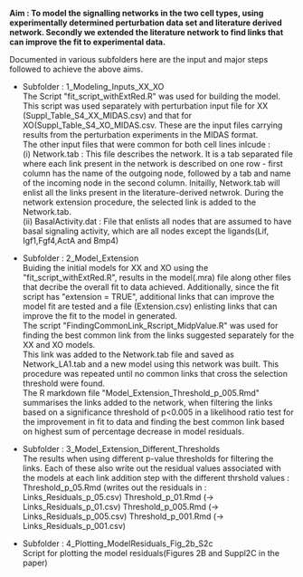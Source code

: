 
**Aim : To model the signalling networks in the two cell types, using experimentally determined perturbation data set and literature derived network. Secondly we extended the literature network to find links that can improve the fit to experimental data.**

Documented in various subfolders here are the input and major steps followed to achieve the above aims.

* Subfolder : 1_Modeling_Inputs_XX_XO    
The Script "fit_script_withExtRed.R" was used for building the model. This script was used separately with perturbation input file for XX (Suppl_Table_S4_XX_MIDAS.csv) and that for XO(Suppl_Table_S4_XO_MIDAS.csv. These are the input files carrying results from the perturbation experiments in the MIDAS format.   
The other input files that were common for both cell lines inlcude :   
(i) Network.tab : This file describes the network. It is a tab separated file where each link present in the network is described on one row - first column has the name of the outgoing node, followed by a tab and name of the incoming node in the second column. Initailly, Network.tab will enlist all the links present in the literature-derived netwrok. During the network extension procedure, the selected link is added to the Network.tab.   
(ii) BasalActivity.dat : File that enlists all nodes that are assumed to have basal signaling activity, which are all nodes except the ligands(Lif, Igf1,Fgf4,ActA and Bmp4)   


* Subfolder : 2_Model_Extension   
Buiding the initial models for XX and XO using the "fit_script_withExtRed.R", results in the model(.mra) file along other files that decribe the overall fit to data achieved.  Additionally, since the fit script has "extension = TRUE", additional links that can improve the model fit are tested and a file (Extension.csv) enlisting links that can improve the fit to the model in generated.   
The script "FindingCommonLink_Rscript_MidpValue.R" was used for finding the best common link from the links suggested separately for the XX and XO models.   
This link was added to the Network.tab file and saved as Network_LA1.tab and a new model using this network was built. This procedure was repeated until no common links that cross the selection threshold were found.    
The R markdown file "Model_Extension_Threshold_p_005.Rmd" summarises the links added to the network, when filtering the links based on a significance threshold of p<0.005 in a likelihood ratio test for the improvement in fit to data and finding the best common link based on highest sum of percentage decrease in model residuals.    

* Subfolder : 3_Model_Extension_Different_Thresholds   
The results when using different p-value thresholds for filtering the links. Each of these also write out the residual values associated with the models at each link addition step with the different thrshold values :
Threshold_p_05.Rmd (writes out the residuals in : Links_Residuals_p_05.csv)
Threshold_p_01.Rmd (-> Links_Residuals_p_01.csv)
Threshold_p_005.Rmd (-> Links_Residuals_p_005.csv)
Threshold_p_001.Rmd (-> Links_Residuals_p_001.csv)

* Subfolder : 4_Plotting_ModelResiduals_Fig_2b_S2c   
Script for plotting the model residuals(Figures 2B and Suppl2C in the paper)



